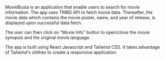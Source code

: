 MovieBusta is an application that enable users to search for movie information. The app uses TMBD API to fetch movie data. Thereafter, the movie data which contains the movie poster, name, and year of release, is displayed upon successful data fetch.

The user can then click on "Movie Info" button to open/close the movie synopsis and the original movie language.

The app is built using React Javascript and Tailwind CSS. It takes advantage of Tailwind's utilities to create a responsive application.
